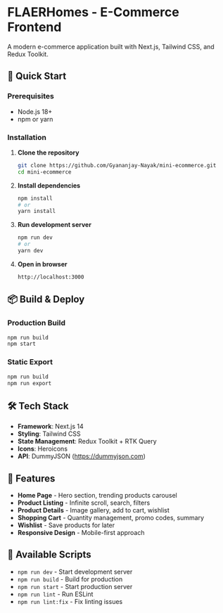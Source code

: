 # FLAERHomes - E-Commerce Frontend

A modern e-commerce application built with Next.js, Tailwind CSS, and Redux Toolkit.

## 🚀 Quick Start

### Prerequisites
- Node.js 18+ 
- npm or yarn

### Installation

1. **Clone the repository**
   ```bash
   git clone https://github.com/Gyananjay-Nayak/mini-ecommerce.git
   cd mini-ecommerce
   ```

2. **Install dependencies**
   ```bash
   npm install
   # or
   yarn install
   ```

3. **Run development server**
   ```bash
   npm run dev
   # or
   yarn dev
   ```

4. **Open in browser**
   ```
   http://localhost:3000
   ```

## 📦 Build & Deploy

### Production Build
```bash
npm run build
npm start
```

### Static Export
```bash
npm run build
npm run export
```

## 🛠️ Tech Stack

- **Framework**: Next.js 14
- **Styling**: Tailwind CSS
- **State Management**: Redux Toolkit + RTK Query
- **Icons**: Heroicons
- **API**: DummyJSON (https://dummyjson.com)

## 📱 Features

- **Home Page** - Hero section, trending products carousel
- **Product Listing** - Infinite scroll, search, filters
- **Product Details** - Image gallery, add to cart, wishlist
- **Shopping Cart** - Quantity management, promo codes, summary
- **Wishlist** - Save products for later
- **Responsive Design** - Mobile-first approach


## 🔧 Available Scripts

- `npm run dev` - Start development server
- `npm run build` - Build for production
- `npm run start` - Start production server
- `npm run lint` - Run ESLint
- `npm run lint:fix` - Fix linting issues
